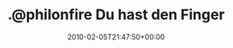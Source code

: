 ---
retweeted: false
source: <a href="http://twitter.com" rel="nofollow">Twitter Web Client</a>
entities:
  hashtags: []
  symbols: []
  user_mentions:
  - name: Philip
    screen_name: PhilOnFire
    indices:
    - '1'
    - '12'
    id_str: '739681261'
    id: '739681261'
  urls: []
display_text_range:
- '0'
- '80'
favorite_count: '0'
id_str: '8694832639'
truncated: false
retweet_count: '0'
id: '8694832639'
created_at: Fri Feb 05 21:47:50 +0000 2010
favorited: false
full_text: ".@philonfire Du hast den Finger drauf! Moseln = nachmittags und snoozeln
  = früh!"
lang: de
tags:
- pesos:twitter
date: '2010-02-05T21:47:50+00:00'
src: https://twitter.com/bascht/status/8694832639
original_url: https://twitter.com/bascht/status/8694832639
type: twitter_tweet
text: ".@philonfire Du hast den Finger drauf! Moseln = nachmittags und snoozeln =
  früh!"
title: ".@philonfire Du hast den Finger"

---